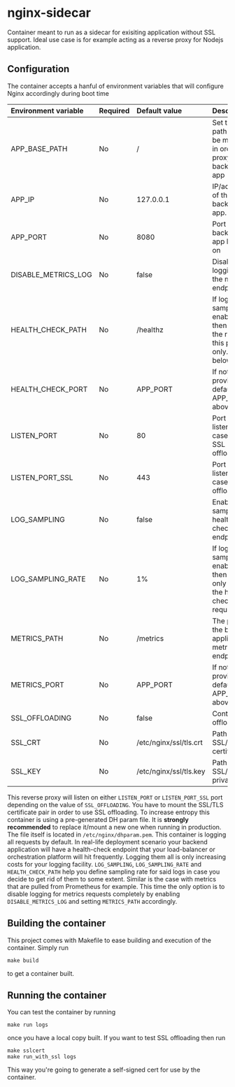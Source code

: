 # nginx-sidecar

Container meant to run as a sidecar for exisiting application without SSL support. Ideal use case is for example acting as a reverse proxy for Nodejs application.

## Configuration

The container accepts a hanful of environment variables that will configure Nginx accordingly during boot time

| Environment variable | Required | Default value          | Description |
|:---------------------|:---------|:-----------------------|:------------|
| APP_BASE_PATH        | No       | /                      | Set the base path that will be matched in order to proxy to the backend app | 
| APP_IP               | No       | 127.0.0.1              | IP/address of the backend app. |
| APP_PORT             | No       | 8080                   | Port the backend app listens on |
| DISABLE_METRICS_LOG  | No       | false                  | Disable logging for the metrics endpoint |
| HEALTH_CHECK_PATH    | No       | /healthz               | If log sampling enabled then apply the rules for this path only. See below. |
| HEALTH_CHECK_PORT    | No       | APP_PORT               | If not provided, defaults to APP_PORT above. |
| LISTEN_PORT          | No       | 80                     | Port Nginx listens to in case of no SSL offloading |
| LISTEN_PORT_SSL      | No       | 443                    | Port Nginx listens to in case of SSL offloading |
| LOG_SAMPLING         | No       | false                  | Enable log sampling for health-check endpoint.  |
| LOG_SAMPLING_RATE    | No       | 1%                     | If log sampling enabled then log only 1% of the health-check requests |
| METRICS_PATH         | No       | /metrics               | The path to the backend application's metrics endpoint |
| METRICS_PORT         | No       | APP_PORT               | If not provided, defaults to APP_PORT above. |
| SSL_OFFLOADING       | No       | false                  | Control SSL offloading |
| SSL_CRT              | No       | /etc/nginx/ssl/tls.crt | Path to the SSL/TLS certificate |
| SSL_KEY              | No       | /etc/nginx/ssl/tls.key | Path to the SSL/TLS private key |

This reverse proxy will listen on either `LISTEN_PORT` or `LISTEN_PORT_SSL` port depending on the value of `SSL_OFFLOADING`. You have to mount the SSL/TLS certificate pair in order to use SSL offloading. To increase entropy this container is using a pre-generated DH param file. It is **strongly recommended** to replace it/mount a new one when running in production. The file itself is located in `/etc/nginx/dhparam.pem`. This container is logging all requests by default. In real-life deployment scenario your backend application will have a health-check endpoint that your load-balancer or orchestration platform will hit frequently. Logging them all is only increasing costs for your logging facility. `LOG_SAMPLING`, `LOG_SAMPLING_RATE` and `HEALTH_CHECK_PATH` help you define sampling rate for said logs in case you decide to get rid of them to some extent. Similar is the case with metrics that are pulled from Prometheus for example. This time the only option is to disable logging for metrics requests completely by enabling `DISABLE_METRICS_LOG` and setting `METRICS_PATH` accordingly.

## Building the container

This project comes with Makefile to ease building and execution of the container. Simply run

```shell
make build
```

to get a container built.

## Running the container

You can test the container by running

```shell
make run logs
```

once you have a local copy built. If you want to test SSL offloading then run 

```shell
make sslcert
make run_with_ssl logs
```

This way you're going to generate a self-signed cert for use by the container.
